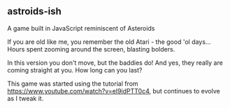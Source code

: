 ## astroids-ish

A game built in JavaScript reminiscent of Asteroids

If you are old like me, you remember the old Atari - the good 'ol days... Hours spent zooming around the screen, blasting bolders. 

In this version you don't move, but the baddies do! And yes, they really are coming straight at you. How long can you last?

This game was started using the tutorial from https://www.youtube.com/watch?v=eI9idPTT0c4, but continues to evolve as I tweak it.
